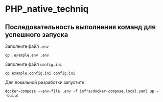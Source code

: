 # PHP_native_techniq

## Последовательность выполнения команд для успешного запуска

Заполните файл `.env`

```shell
cp .example.env .env
```

Заполните файл `config.ini`

```shell
cp example.config.ini config.ini
```

Для локальной разработки запустите:

```shell
docker-compose --env-file .env -f infra/docker-compose.local.yaml up --build
```
